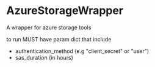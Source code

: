 # AzureStorageWrapper
A wrapper for azure storage tools

to run MUST have param dict that include
- authentication_method (e.g "client_secret" or "user")
- sas_duration (in hours)